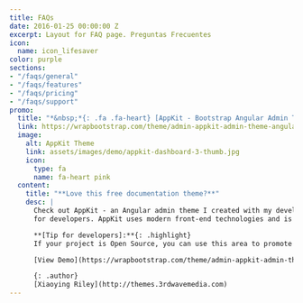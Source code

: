```yaml
---
title: FAQs
date: 2016-01-25 00:00:00 Z
excerpt: Layout for FAQ page. Preguntas Frecuentes
icon:
  name: icon_lifesaver
color: purple
sections:
- "/faqs/general"
- "/faqs/features"
- "/faqs/pricing"
- "/faqs/support"
promo:
  title: "*&nbsp;*{: .fa .fa-heart} [AppKit - Bootstrap Angular Admin Theme for Developers](https://wrapbootstrap.com/theme/admin-appkit-admin-theme-angularjs-WB051SCJ1?ref=3wm)"
  link: https://wrapbootstrap.com/theme/admin-appkit-admin-theme-angularjs-WB051SCJ1?ref=3wm
  image:
    alt: AppKit Theme
    link: assets/images/demo/appkit-dashboard-3-thumb.jpg
    icon:
      type: fa
      name: fa-heart pink
  content:
    title: "**Love this free documentation theme?**"
    desc: |
      Check out AppKit - an Angular admin theme I created with my developer friend [Tom Najdek](https://twitter.com/tnajdek)
      for developers. AppKit uses modern front-end technologies and is packed with useful components and widgets to speed up your app development.

      **[Tip for developers]:**{: .highlight}
      If your project is Open Source, you can use this area to promote your other projects or hold third party adverts like Bootstrap and FontAwesome do!

      [View Demo](https://wrapbootstrap.com/theme/admin-appkit-admin-theme-angularjs-WB051SCJ1?ref=3wm){: .btn .btn-cta}

      {: .author}
      [Xiaoying Riley](http://themes.3rdwavemedia.com)
---
```



